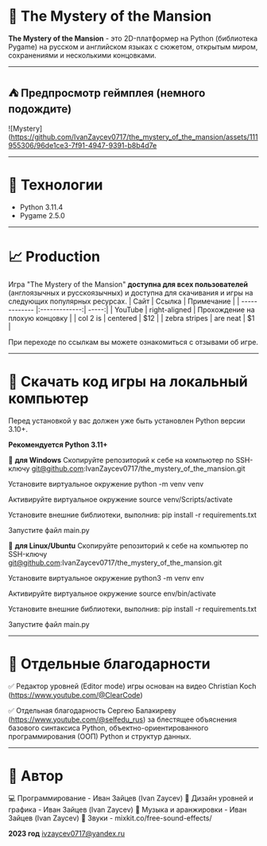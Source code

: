 # :european_castle: The Mystery of the Mansion
**The Mystery of the Mansion** - это 2D-платформер на Python (библиотека Pygame) на русском и английском языках с сюжетом, открытым миром, сохранениями и несколькими концовками.
__________________
## :tent: Предпросмотр геймплея (немного подождите)
![Mystery](https://github.com/IvanZaycev0717/the_mystery_of_the_mansion/assets/111955306/96de1ce3-7f91-4947-9391-b8b4d7e
_________________

# :scroll: Технологии
- Python 3.11.4
- Pygame 2.5.0
_________________
# :chart_with_upwards_trend: Production
Игра "The Mystery of the Mansion" **доступна для всех пользователей** (англоязычных и русскоязычных) и доступна для скачивания и игры на следующих популярных ресурсах.
| Сайт        | Ссылка           | Примечание  |
| ------------- |:-------------:| -----:|
| YouTube      | right-aligned | Прохождение на плохую концовку |
| col 2 is      | centered      |   $12 |
| zebra stripes | are neat      |    $1 |

При переходе по ссылкам вы можете ознакомиться с отзывами об игре.
________________
# :bookmark_tabs: Скачать код игры на локальный компьютер
Перед установкой у вас должен уже быть установлен Python версии 3.10+.

**Рекомендуется Python 3.11+**

:postbox: **для Windows**
Скопируйте репозиторий к себе на компьютер по SSH-ключу git@github.com:IvanZaycev0717/the_mystery_of_the_mansion.git

Установите виртуальное окружение python -m venv venv

Активируйте виртуальное окружение source venv/Scripts/activate

Установите внешние библиотеки, выполнив: pip install -r requirements.txt

Запустите файл main.py

🐧 **для Linux/Ubuntu**
Скопируйте репозиторий к себе на компьютер по SSH-ключу git@github.com:IvanZaycev0717/the_mystery_of_the_mansion.git

Установите виртуальное окружение python3 -m venv env

Активируйте виртуальное окружение source env/bin/activate

Установите внешние библиотеки, выполнив: pip install -r requirements.txt

Запустите файл main.py
______________________
# :muscle: Отдельные благодарности
:white_check_mark: Редактор уровней (Editor mode) игры основан на видео Christian Koch (https://www.youtube.com/@ClearCode)

:white_check_mark: Отдельная благодарность Сергею Балакиреву (https://www.youtube.com/@selfedu_rus) за блестящее объяснения базового синтаксиса Python, объектно-ориентированного программирования (ООП) Python и структур данных.
_____________________
# 🧙 Автор
:computer: Программирование - Иван Зайцев (Ivan Zaycev)
:art: Дизайн уровней и графика - Иван Зайцев (Ivan Zaycev)
:musical_keyboard: Музыка и аранжировки - Иван Зайцев (Ivan Zaycev)
:musical_score: Звуки - mixkit.co/free-sound-effects/

**2023 год**
ivzaycev0717@yandex.ru




